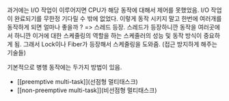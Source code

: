과거에는 I/O 작업이 이루어지면 CPU가 해당 동작에 대해서 제어를 못했었음.
I/O 작업이 완료되기를 무한정 기다릴 수 밖에 없었다.
이렇게 동작 시키지 말고 한번에 여러개를 동작하게 되면 얼마나 좋을까 ? => 스레드 등장.
스레드가 등장하니깐 동작을 여러곳에서 하니깐 이거에 대한 스케줄링의 역할을 하는 스케줄러의 성능 및 동작 방식이 중요하게 됨.
그래서 Lock이나 Fiber가 등장해서 스케줄링을 도와줌. (접근 방지하게 해주는 기술들)

기본적으로 병행 동작에는 두가지 방법이 있음.
- [[preemptive multi-task]](선점형 멀티태스크)
- [[non-preemptive multi-task]](비선점형 멀티태스크)
